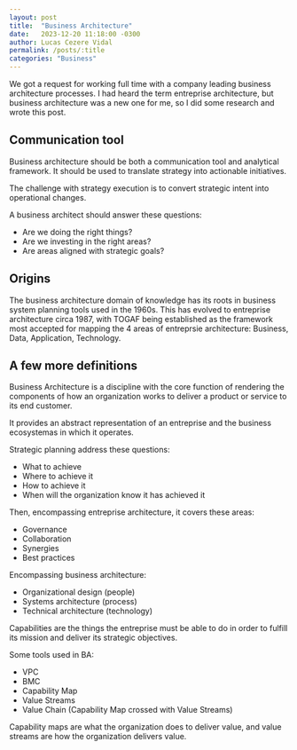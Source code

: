 ```yaml
---
layout: post
title:  "Business Architecture"
date:   2023-12-20 11:18:00 -0300
author: Lucas Cezere Vidal
permalink: /posts/:title
categories: "Business"
---
```

We got a request for working full time with a company leading business architecture processes. I had heard the term entreprise architecture, but business architecture was a new one for me, so I did some research and wrote this post.

## Communication tool

Business architecture should be both a communication tool and analytical framework. It should be used to translate strategy into actionable initiatives.

The challenge with strategy execution is to convert strategic intent into operational changes.

A business architect should answer these questions:
- Are we doing the right things?
- Are we investing in the right areas?
- Are areas aligned with strategic goals?

## Origins

The business architecture domain of knowledge has its roots in business system planning tools used in the 1960s. This has evolved to entreprise architecture circa 1987, with TOGAF being established as the framework most accepted for mapping the 4 areas of entreprsie architecture: Business, Data, Application, Technology.

## A few more definitions

Business Architecture is a discipline with the core function of rendering the components of how an organization works to deliver a product or service to its end customer.

It provides an abstract representation of an entreprise and the business ecosystemas in which it operates.

Strategic planning address these questions:
- What to achieve
- Where to achieve it
- How to achieve it
- When will the organization know it has achieved it

Then, encompassing entreprise architecture, it covers these areas:
- Governance
- Collaboration
- Synergies
- Best practices

Encompassing business architecture:
- Organizational design (people)
- Systems architecture (process)
- Technical architecture (technology)

Capabilities are the things the entreprise must be able to do in order to fulfill its mission and deliver its strategic objectives.

Some tools used in BA:
- VPC
- BMC
- Capability Map
- Value Streams
- Value Chain (Capability Map crossed with Value Streams)

Capability maps are what the organization does to deliver value, and value streams are how the organization delivers value.
